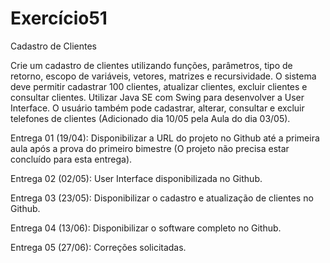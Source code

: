 # Exercício51
Cadastro de Clientes

Crie um cadastro de clientes utilizando funções, parâmetros, tipo de retorno, escopo de variáveis, vetores, matrizes e recursividade. O sistema deve permitir cadastrar 100 clientes, atualizar clientes, excluir clientes e consultar clientes. Utilizar Java SE com Swing para desenvolver a User Interface. O usuário também pode cadastrar, alterar, consultar e excluir telefones de clientes (Adicionado dia 10/05 pela Aula do dia 03/05).

Entrega 01 (19/04): Disponibilizar a URL do projeto no Github até a primeira aula após a prova do primeiro bimestre (O projeto não precisa estar concluído para esta entrega). 

Entrega 02 (02/05): User Interface disponibilizada no Github.

Entrega 03 (23/05): Disponibilizar o cadastro e atualização de clientes no Github.

Entrega 04 (13/06): Disponibilizar o software completo no Github.

Entrega 05 (27/06): Correções solicitadas.
